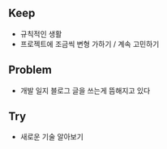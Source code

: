 ## Keep
- 규칙적인 생활
- 프로젝트에 조금씩 변형 가하기 / 계속 고민하기
## Problem
- 개발 일지 블로그 글을 쓰는게 뜸해지고 있다
## Try
- 새로운 기술 알아보기